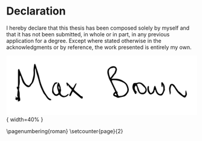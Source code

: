 # Declaration

I hereby declare that this thesis has been composed solely by myself and that it has not been
submitted, in whole or in part, in any previous application for a degree. Except where
stated otherwise in the acknowledgments or by reference, the work presented is entirely my
own.

![](./Preamble/my-signature.svg){ width=40% }

\pagenumbering{roman}
\setcounter{page}{2}